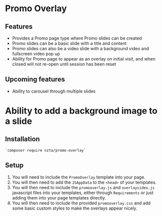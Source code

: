 # Promo Overlay

## Features

* Provides a Promo page type where Promo slides can be created
* Promo slides can be a basic slide with a title and content
* Promo slides can also be a video slide with a background video and fullscreen 
video pop up
* Ability for Promo page to appear as an overlay on initial visit, and when closed 
will not re-open until session has been reset

## Upcoming features

* Ability to carousel through multiple slides
# Ability to add a background image to a slide

## Installation

    `composer require nzta/promo-overlay`

## Setup

1. You will need to include the `PromoOverlay` template into your page.
2. You will then need to add the `JSAppData` to the `<head>` of your templates.
3. You will then need to include the `promooverlay.js` and `overlayvideo.js` javascript
files into your templates, either through `Requirements` or just adding them into 
your page templates directly.
4. You will then need to include the provided `promooverlay.css` and add some basic custom 
styles to make the overlays appear nicely.
